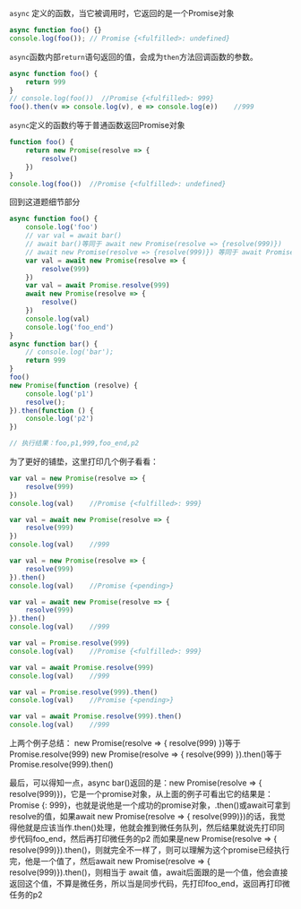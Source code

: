 `async` 定义的函数，当它被调用时，它返回的是一个Promise对象

```js
async function foo() {}
console.log(foo());	// Promise {<fulfilled>: undefined}
```

`async`函数内部`return`语句返回的值，会成为`then`方法回调函数的参数。

```js
async function foo() {
    return 999
}
// console.log(foo())  //Promise {<fulfilled>: 999}
foo().then(v => console.log(v), e => console.log(e))    //999
```

`async`定义的函数约等于普通函数返回Promise对象

```js
function foo() {
    return new Promise(resolve => {
        resolve()
    })
}
console.log(foo())  //Promise {<fulfilled>: undefined}
```

回到这道题细节部分

```js
async function foo() {
    console.log('foo')
    // var val = await bar()
    // await bar()等同于 await new Promise(resolve => {resolve(999)})
    // await new Promise(resolve => {resolve(999)}) 等同于 await Promise.resolve(999)
    var val = await new Promise(resolve => {
        resolve(999)
    })
    var val = await Promise.resolve(999)
    await new Promise(resolve => {
        resolve()
    })
    console.log(val)
    console.log('foo_end')
}
async function bar() {
    // console.log('bar');
    return 999
}
foo()
new Promise(function (resolve) {
    console.log('p1')
    resolve();
}).then(function () {
    console.log('p2')
})

// 执行结果：foo,p1,999,foo_end,p2
```

为了更好的铺垫，这里打印几个例子看看：

```js
var val = new Promise(resolve => {
    resolve(999)
})
console.log(val)    //Promise {<fulfilled>: 999}

var val = await new Promise(resolve => {
    resolve(999)
})
console.log(val)    //999

var val = new Promise(resolve => {
    resolve(999)
}).then()
console.log(val)    //Promise {<pending>}

var val = await new Promise(resolve => {
    resolve(999)
}).then()
console.log(val)    //999
```

```js
var val = Promise.resolve(999)
console.log(val)    //Promise {<fulfilled>: 999}

var val = await Promise.resolve(999)
console.log(val)    //999

var val = Promise.resolve(999).then()
console.log(val)    //Promise {<pending>}

var val = await Promise.resolve(999).then()
console.log(val)    //999
```

上两个例子总结：
new Promise(resolve => { resolve(999) })等于Promise.resolve(999)
new Promise(resolve => { resolve(999) }).then()等于Promise.resolve(999).then()

最后，可以得知一点，async bar()返回的是：new Promise(resolve => { resolve(999)})，它是一个promise对象，从上面的例子可看出它的结果是：Promise {<fulfilled>: 999}，也就是说他是一个成功的promise对象，.then()或await可拿到resolve的值，如果await new Promise(resolve => { resolve(999)})的话，我觉得他就是应该当作.then()处理，他就会推到微任务队列，然后结果就说先打印同步代码foo_end，然后再打印微任务的p2
而如果是new Promise(resolve => { resolve(999)}).then()，则就完全不一样了，则可以理解为这个promise已经执行完，他是一个值了，然后await new Promise(resolve => { resolve(999)}).then()，则相当于
await 值，await后面跟的是一个值，他会直接返回这个值，不算是微任务，所以当是同步代码，先打印foo_end，返回再打印微任务的p2